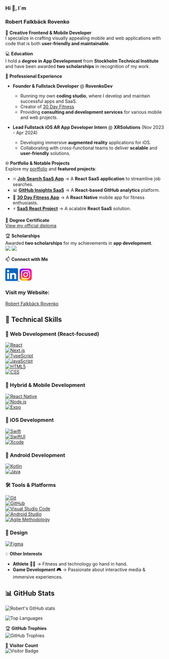 ### Hi 👋, I´m

### Robert Falkbäck Rovenko

🎲 **Creative Frontend & Mobile Developer**  
I specialize in crafting visually appealing mobile and web applications with code that is both **user-friendly and maintainable**. 

💻  **Education**  
I hold a **degree in App Development** from **Stockholm Technical Institute** and have been awarded **two scholarships** in recognition of my work.  

💼 **Professional Experience**  
- **Founder & Fullstack Developer** @ **RovenkoDev**  
  - Running my own **coding studio**, where I develop and maintain successful apps and SaaS.  
  - Creator of [30 Day Fitness](https://play.google.com/store/apps/details?id=com.rovenkodev.FitnessGuru&hl=en-US&ah=sXbTflmEf7tlR1i64y0cc5ZwCm8)
  - Providing **consulting and development services** for various mobile and web projects.  

- **Lead Fullstack iOS AR App Developer Intern** @ **XRSolutions** (Nov 2023 - Apr 2024)  
  - Developing immersive **augmented reality** applications for iOS.  
  - Collaborating with cross-functional teams to deliver **scalable** and **user-friendly** solutions.  

🌐 **Portfolio & Notable Projects**  
Explore my [portfolio](https://www.robertrovenko.com/) and **featured projects**:  

- 🔥 **[Job Search SaaS App](https://job-board-sweden.vercel.app/)** → A **React SaaS application** to streamline job searches.  
- 📊 **[GitHub Insights SaaS](https://github-analytics-app.vercel.app/)** → A **React-based GitHub analytics** platform.  
- 📱 **[30 Day Fitness App](https://play.google.com/store/apps/details?id=com.rovenkodev.FitnessGuru&hl=en-US&ah=sXbTflmEf7tlR1i64y0cc5ZwCm8)** → A **React Native** mobile app for fitness enthusiasts.  
- ⚡ **[SaaS React Project](https://robertrovenko.github.io/)** → A scalable **React SaaS** solution.  

📜 **Degree Certificate**  
[View my official diploma](https://true.sti.se/examensbevis-robert-falkback-186881-1593/?ref=direct-copy&guid=24B05BC7-5123-3945-4018-CE2562A6001C)  

🏆 **Scholarships**  
Awarded **two scholarships** for my achievements in **app development**.  
<img src="https://github.com/user-attachments/assets/a3dd5342-a06c-47b9-a874-cbd599d7b9cb" width="300">
<img src="https://github.com/user-attachments/assets/3e621ae7-4826-40ba-bcd4-02d899a43478" width="300">

📫 **Connect with Me**  

<a href="https://www.linkedin.com/in/robert-falkb%C3%A4ck/">
  <img src="https://github.com/RobertRovenko/RobertRovenko/blob/main/linkedin.png" width="40" height="40">
</a>

<a href="https://www.instagram.com/robertfalkback/">
  <img src="https://github.com/RobertRovenko/RobertRovenko/blob/main/instagram.png" width="40" height="40">
</a>

### Visit my Website:

[Robert Falkbäck Rovenko](https://www.robertrovenko.com/)

## 💼 Technical Skills  

### 🚀 Web Development (**React-focused**)  
[![React](https://img.shields.io/badge/React-61DAFB?style=flat&logo=react&logoColor=black)](https://react.dev/)  
[![Next.js](https://img.shields.io/badge/Next.js-000000?style=flat&logo=nextdotjs&logoColor=white)](https://nextjs.org/)  
[![TypeScript](https://img.shields.io/badge/TypeScript-3178C6?style=flat&logo=typescript&logoColor=white)](https://www.typescriptlang.org/)  
[![JavaScript](https://img.shields.io/badge/JavaScript-F7DF1E?style=flat&logo=javascript&logoColor=black)](https://developer.mozilla.org/en-US/docs/Web/JavaScript)  
[![HTML5](https://img.shields.io/badge/HTML5-E34F26?style=flat&logo=html5&logoColor=white)](https://developer.mozilla.org/en-US/docs/Web/Guide/HTML/HTML5)  
[![CSS](https://img.shields.io/badge/CSS-1572B6?style=flat&logo=css3&logoColor=white)](https://developer.mozilla.org/en-US/docs/Web/CSS)  

### 📱 Hybrid & Mobile Development  
[![React Native](https://img.shields.io/badge/React_Native-61DAFB?style=flat&logo=react&logoColor=white)](https://reactnative.dev/)  
[![Node.js](https://img.shields.io/badge/Node.js-339933?style=flat&logo=node.js&logoColor=white)](https://nodejs.org/)  
[![Expo](https://img.shields.io/badge/Expo-000020?style=flat)](https://docs.expo.dev/)  

### 🍏 iOS Development  
[![Swift](https://img.shields.io/badge/Swift-FA7343?style=flat&logo=swift&logoColor=white)](https://developer.apple.com/swift/)  
[![SwiftUI](https://img.shields.io/badge/SwiftUI-0095D5?style=flat&logo=swift&logoColor=white)](https://developer.apple.com/xcode/swiftui/)  
[![Xcode](https://img.shields.io/badge/Xcode-147EFB?style=flat&logo=xcode&logoColor=white)](https://developer.apple.com/xcode/)  

### 🤖 Android Development  
[![Kotlin](https://img.shields.io/badge/Kotlin-0095D5?style=flat&logo=kotlin&logoColor=white)](https://kotlinlang.org/)  
[![Java](https://img.shields.io/badge/Java-007396?style=flat&logo=java&logoColor=white)](https://www.java.com/)  

### 🛠️ Tools & Platforms  
[![Git](https://img.shields.io/badge/Git-F05032?style=flat&logo=git&logoColor=white)](https://git-scm.com/)  
[![GitHub](https://img.shields.io/badge/GitHub-181717?style=flat&logo=github&logoColor=white)](https://github.com/)  
[![Visual Studio Code](https://img.shields.io/badge/VS_Code-007ACC?style=flat&logo=visual-studio-code&logoColor=white)](https://code.visualstudio.com/)  
[![Android Studio](https://img.shields.io/badge/Android_Studio-3DDC84?style=flat&logo=android-studio&logoColor=white)](https://developer.android.com/studio)  
[![Agile Methodology](https://img.shields.io/badge/Agile_Methodology-0095D5?style=flat)](https://en.wikipedia.org/wiki/Agile_software_development)  

### 🎨 Design  
[![Figma](https://img.shields.io/badge/Figma-F24E1E?style=flat&logo=figma&logoColor=white)](https://figma.com/)  

💡 **Other Interests**  
- **Athlete** 🏋️‍♂️ → Fitness and technology go hand in hand.  
- **Game Development 🎮** → Passionate about interactive media & immersive experiences.  

## 📊 GitHub Stats  

![Robert's GitHub stats](https://github-readme-stats.vercel.app/api?username=RobertRovenko&show_icons=true&theme=tokyonight&count_private=true)  

![Top Languages](https://github-readme-stats.vercel.app/api/top-langs/?username=RobertRovenko&layout=compact&theme=tokyonight)  

🏆 **GitHub Trophies**  
![GitHub Trophies](https://github-profile-trophy.vercel.app/?username=RobertRovenko&theme=onedark&no-frame=true&margin-w=10)  

👀 **Visitor Count**  
![Visitor Badge](https://visitor-badge.laobi.icu/badge?page_id=RobertRovenko)  


<!--
**RobertRovenko/RobertRovenko** is a ✨ _special_ ✨ repository because its `README.md` (this file) appears on your GitHub profile.
![linkedin](https://github.com/RobertRovenko/RobertRovenko/assets/32544623/faa95a5d-c003-4ce7-90b5-4367e5500c59)

Here are some ideas to get you started:

- 🔭 I’m currently working on ...
- 🌱 I’m currently learning ...
- 👯 I’m looking to collaborate on ...
- 🤔 I’m looking for help with ...
- 💬 Ask me about ...
- 📫 How to reach me: ...
- 😄 Pronouns: ...
- ⚡ Fun fact: ...
-->
